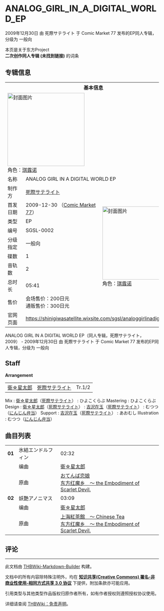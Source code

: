 # ANALOG_GIRL_IN_A_DIGITAL_WORLD_EP

<!-- source html: G:\repos\THBWiki-Markdown-Builder\THBWikiMarkdown\Temp\main\f\f3\ns0%3AANALOG_GIRL_IN_A_DIGITAL_WORLD_EP.html -->

2009年12月30日 由 死際サテライト 于 Comic Market 77 发布的EP同人专辑，分级为 一般向

本页是关于东方Project  
 **二次创作同人专辑 (未找到链接)** 的词条
## 专辑信息

<table><tbody><tr><th colspan="3">基本信息</th></tr><tr><td class="cover-artwork-mobile" colspan="2"><a href="./文件-ANALOG_GIRL_IN_A_DIGITAL_WORLD_EP封面.jpg.md" class="image" title="封面图片"><img alt="封面图片" src="https://upload.thwiki.cc/thumb/7/7f/ANALOG_GIRL_IN_A_DIGITAL_WORLD_EP%E5%B0%81%E9%9D%A2.jpg/252px-ANALOG_GIRL_IN_A_DIGITAL_WORLD_EP%E5%B0%81%E9%9D%A2.jpg" decoding="async" loading="lazy" width="252" height="239" srcset="https://upload.thwiki.cc/7/7f/ANALOG_GIRL_IN_A_DIGITAL_WORLD_EP%E5%B0%81%E9%9D%A2.jpg 1.5x" data-file-width="361" data-file-height="342"></a><div class="cover-char">角色：<a href="./琪露诺.md" title="琪露诺">琪露诺</a></div></td>
</tr><tr><td class="label">名称</td><td colspan="2"> ANALOG GIRL IN A DIGITAL WORLD EP </td></tr><tr><td class="label">制作方</td><td><a href="./死際サテライト.md" title="死際サテライト">死際サテライト</a></td><td class="cover-artwork" rowspan="9" style="min-width:252px;"><a href="./文件-ANALOG_GIRL_IN_A_DIGITAL_WORLD_EP封面.jpg.md" class="image" title="封面图片"><img alt="封面图片" src="https://upload.thwiki.cc/thumb/7/7f/ANALOG_GIRL_IN_A_DIGITAL_WORLD_EP%E5%B0%81%E9%9D%A2.jpg/252px-ANALOG_GIRL_IN_A_DIGITAL_WORLD_EP%E5%B0%81%E9%9D%A2.jpg" decoding="async" loading="lazy" width="252" height="239" srcset="https://upload.thwiki.cc/7/7f/ANALOG_GIRL_IN_A_DIGITAL_WORLD_EP%E5%B0%81%E9%9D%A2.jpg 1.5x" data-file-width="361" data-file-height="342"></a><div class="cover-char">角色：<a href="./琪露诺.md" title="琪露诺">琪露诺</a></div></td>
</tr><tr><td class="label">首发日期</td><td>2009-12-30&#160;（<a href="/展会作品列表?e=Comic+Market%2377">Comic Market 77</a>）</td></tr><tr><td class="label">类型</td><td>EP</td></tr><tr><td class="label">编号</td><td>SGSL-0002</td></tr><tr><td class="label">分级指定</td><td>一般向</td></tr><tr><td class="label">碟数</td><td>1</td></tr><tr><td class="label">音轨数</td><td>2</td></tr><tr><td class="label">总时长</td><td>05:41</td></tr><tr><td class="label">售价</td><td>会场售价：200日元<br>通贩售价：300日元</td></tr>
<tr><td class="label">官网页面</td><td colspan="2"><a rel="nofollow" class="external free" href="https://shinigiwasatellite.wixsite.com/sgsl/analoggirlinadigitalworld">https://shinigiwasatellite.wixsite.com/sgsl/analoggirlinadigitalworld</a></td></tr></tbody></table>

ANALOG GIRL IN A DIGITAL WORLD EP（同人专辑，死際サテライト，2009） - 2009年12月30日 由 死際サテライト 于 Comic Market 77 发布的EP同人专辑，分级为 一般向
## Staff
  
 **Arrangement**   

<table><tbody><tr><td><a href="./衛☆星太郎.md" title="衛☆星太郎">衛☆星太郎</a></td><td><a href="./死際サテライト.md" title="死際サテライト">死際サテライト</a></td><td>Tr.1/2</td></tr></tbody></table>


Mix
: [衛☆星太郎](./衛☆星太郎.md)（[死際サテライト](./死際サテライト.md)）
: ひよこくらぶ
Mastering
: ひよこくらぶ
Design
: [衛☆星太郎](./衛☆星太郎.md)（[死際サテライト](./死際サテライト.md)）
: [吉沢在玉](./吉沢在玉.md)（[死際サテライト](./死際サテライト.md)）
: むつつ（[にんじん弁当](http://mututu.web.fc2.com/)）
Support
: [吉沢在玉](./吉沢在玉.md)（[死際サテライト](./死際サテライト.md)）
: あおむし
Illustration
: むつつ（[にんじん弁当](http://mututu.web.fc2.com/)）

## 曲目列表

<table><tbody><tr><td id="1" class="infoYD"><b>01</b></td><td id="氷結エンドルフィン" colspan="2" class="title">氷結エンドルフィン<span class="thcsearchlinks"><a rel="nofollow" class="external text" href="https://cd.thwiki.cc?arrange=衛☆星太郎&amp;ogmusic=おてんば恋娘&amp;fromwiki=ANALOG_GIRL_IN_A_DIGITAL_WORLD_EP"><span title="搜索相似同人曲"></span></a></span></td><td class="time">02:32</td></tr><tr><td class="left"></td><td class="label">编曲</td><td class="text" colspan="2"><a href="./衛☆星太郎.md" title="衛☆星太郎">衛☆星太郎</a><span class="thcsearchlinks"><a rel="nofollow" class="external text" href="https://cd.thwiki.cc?arrange=，衛☆星太郎&amp;fromwiki=ANALOG_GIRL_IN_A_DIGITAL_WORLD_EP"><span></span></a></span></td></tr><tr><td class="left"></td><td class="label">原曲</td><td class="text" colspan="2"><span class="thcsearchlinks"><a rel="nofollow" class="external text" href="https://cd.thwiki.cc?ogmusic=おてんば恋娘&amp;fromwiki=ANALOG_GIRL_IN_A_DIGITAL_WORLD_EP"><span></span></a></span><div class="ogmusic"><a href="/%E3%81%8A%E3%81%A6%E3%82%93%E3%81%B0%E6%81%8B%E5%A8%98" class="mw-redirect" title="おてんば恋娘">おてんば恋娘</a></div><div class="source"><a href="/%E4%B8%9C%E6%96%B9%E7%BA%A2%E9%AD%94%E4%B9%A1_%EF%BD%9E_the_Embodiment_of_Scarlet_Devil." class="mw-redirect" title="东方红魔乡 ～ the Embodiment of Scarlet Devil.">东方红魔乡　～ the Embodiment of Scarlet Devil.</a></div></td></tr>
<tr><td id="2" class="infoYD"><b>02</b></td><td id="妖艶アノニマス" colspan="2" class="title">妖艶アノニマス<span class="thcsearchlinks"><a rel="nofollow" class="external text" href="https://cd.thwiki.cc?arrange=衛☆星太郎&amp;ogmusic=上海紅茶館　～ Chinese Tea&amp;fromwiki=ANALOG_GIRL_IN_A_DIGITAL_WORLD_EP"><span title="搜索相似同人曲"></span></a></span></td><td class="time">03:09</td></tr><tr><td class="left"></td><td class="label">编曲</td><td class="text" colspan="2"><a href="./衛☆星太郎.md" title="衛☆星太郎">衛☆星太郎</a><span class="thcsearchlinks"><a rel="nofollow" class="external text" href="https://cd.thwiki.cc?arrange=，衛☆星太郎&amp;fromwiki=ANALOG_GIRL_IN_A_DIGITAL_WORLD_EP"><span></span></a></span></td></tr><tr><td class="left"></td><td class="label">原曲</td><td class="text" colspan="2"><span class="thcsearchlinks"><a rel="nofollow" class="external text" href="https://cd.thwiki.cc?ogmusic=上海紅茶館　～ Chinese Tea&amp;fromwiki=ANALOG_GIRL_IN_A_DIGITAL_WORLD_EP"><span></span></a></span><div class="ogmusic"><a href="/%E4%B8%8A%E6%B5%B7%E7%B4%85%E8%8C%B6%E9%A4%A8_%EF%BD%9E_Chinese_Tea" class="mw-redirect" title="上海紅茶館 ～ Chinese Tea">上海紅茶館　～ Chinese Tea</a></div><div class="source"><a href="/%E4%B8%9C%E6%96%B9%E7%BA%A2%E9%AD%94%E4%B9%A1_%EF%BD%9E_the_Embodiment_of_Scarlet_Devil." class="mw-redirect" title="东方红魔乡 ～ the Embodiment of Scarlet Devil.">东方红魔乡　～ the Embodiment of Scarlet Devil.</a></div></td></tr></tbody></table>


## 评论




---

此文档由 [THBWiki-Markdown-Builder](https://github.com/Delsin-Yu/THBWiki-Markdown-Builder) 构建。

文档中的所有内容除特殊注明外，均在 [**知识共享(Creative Commons) 署名-非商业性使用-相同方式共享 3.0 协议**](https://creativecommons.org/licenses/by-sa/3.0/deed.zh-hans) 下提供，附加条款亦可能应用。

引用类型与其他类型作品版权归原作者所有，如有作者授权则遵照授权协议使用。

详细请查阅 [THBWiki：免责声明](https://thbwiki.cc/THBWiki:%E5%85%8D%E8%B4%A3%E5%A3%B0%E6%98%8E)。

